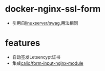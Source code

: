 # docker-nginx-ssl-form

- 引用自[linuxserver/swag](https://hub.docker.com/r/linuxserver/swag),用法相同

# features 
- 自动签发Letsencypt证书
- 集成[calio/form-input-nginx-module](https://github.com/calio/form-input-nginx-module)
